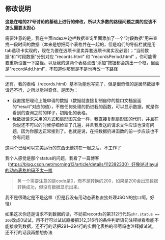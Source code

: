 ## 修改说明

**这是在咱的27号讨论的基础上进行的修改，所以大多数的路径问题之类的应该不怎么需要太担心**

需要注意的是，我在主页index左边栏数据查询里面添加了一个“时段数据”用来查找一段时间的数据（本来是想把两个表格并在一起的，但是咱们的导航栏就是用tab选项卡实现的，现在为要在选项卡里卖弄套选项卡属实没必要）；“当前数据”和“时段数据”分别对应 "records.html" 和 "recordsPeriod.html" ，你可能需要重新设置一下路径。以及我的这两个表格点击“添加”按钮都会跳出一个框，里面是"recordAdd.html"，不知道你那里是不是也再改一下路径



---

还有，我的表格（records.html）基本功能也写完了，但是很奇怪的是居然数据申请还不行，之所以觉得奇怪，是因为：

* 我直接把理论上能申请的数据（数据就直接复制自你的接口文档里面的“result”对应的值），不做任何处理的扔进我的函数，可以显示数据，就是你看到的查询之前的样子，初始化的表格。
* 我数据请求采用的方式和扇形图完全一样，我直接复制扇形图的代码，并且在你说还不可以的时候仔细检查了几遍，并且我发送的请求文件应该也没有问题，因为你那边正常接到了。也就是说，在把数据扔进函数的前一步应该也不会有问题

这两个已经可以完美运行的东西无缝拼在一起之后，不工作了

我个人感觉是那个status的问题，我看了一篇博客（https://blog.csdn.net/morning13/article/details/112382330）好像说过layui的动态表格的码不太一样

> 另一个需要注意的是code是0，而不是转换的200，如果是200会出现数据转换成功，但没有数据显示出来。

我不是很确定是不是这样（但是我没有用动态表格直接处理JSON的接口啊，好怪）

如果这次你还是请求不到数据的话，不妨把records的第312行代码`xhr.status == 200`改成0试试，再不行可以试试直接把312,316行的条件判断语句注释掉看看能不能接收到数据，还不行的话把291~294行的实例化表格的带啊吗也注释掉试试，还不行的话我再想想办法

